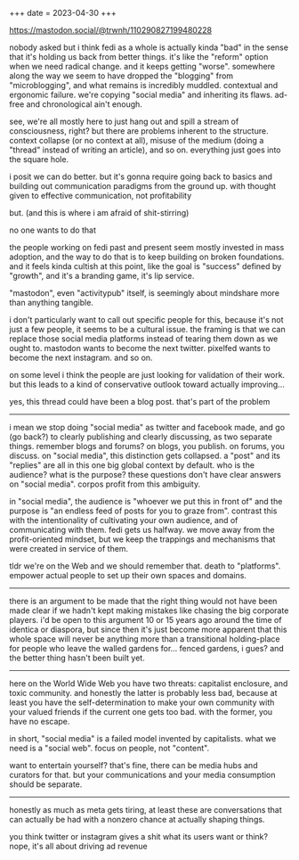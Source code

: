 +++
date = 2023-04-30
+++

https://mastodon.social/@trwnh/110290827199480228

nobody asked but i think fedi as a whole is actually kinda "bad" in the sense that it's holding us back from better things. it's like the "reform" option when we need radical change. and it keeps getting "worse". somewhere along the way we seem to have dropped the "blogging" from "microblogging", and what remains is incredibly muddled. contextual and ergonomic failure. we're copying "social media" and inheriting its flaws. ad-free and chronological ain't enough.

see, we're all mostly here to just hang out and spill a stream of consciousness, right? but there are problems inherent to the structure. context collapse (or no context at all), misuse of the medium (doing a "thread" instead of writing an article), and so on. everything just goes into the square hole.

i posit we can do better. but it's gonna require going back to basics and building out communication paradigms from the ground up. with thought given to effective communication, not profitability

but. (and this is where i am afraid of shit-stirring)

no one wants to do that

the people working on fedi past and present seem mostly invested in mass adoption, and the way to do that is to keep building on broken foundations. and it feels kinda cultish at this point, like the goal is "success" defined by "growth", and it's a branding game, it's lip service.

"mastodon", even "activitypub" itself, is seemingly about mindshare more than anything tangible.

i don't particularly want to call out specific people for this, because it's not just a few people, it seems to be a cultural issue. the framing is that we can replace those social media platforms instead of tearing them down as we ought to. mastodon wants to become the next twitter. pixelfed wants to become the next instagram. and so on.

on some level i think the people are just looking for validation of their work. but this leads to a kind of conservative outlook toward actually improving...

yes, this thread could have been a blog post. that's part of the problem

---

i mean we stop doing "social media" as twitter and facebook made, and go (go back?) to clearly publishing and clearly discussing, as two separate things. remember blogs and forums? on blogs, you publish. on forums, you discuss. on "social media", this distinction gets collapsed. a "post" and its "replies" are all in this one big global context by default. who is the audience? what is the purpose? these questions don't have clear answers on "social media". corpos profit from this ambiguity.

in "social media", the audience is "whoever we put this in front of" and the purpose is "an endless feed of posts for you to graze from". contrast this with the intentionality of cultivating your own audience, and of communicating with them. fedi gets us halfway. we move away from the profit-oriented mindset, but we keep the trappings and mechanisms that were created in service of them.

tldr we're on the Web and we should remember that. death to "platforms". empower actual people to set up their own spaces and domains.

---

there is an argument to be made that the right thing would not have been made clear if we hadn't kept making mistakes like chasing the big corporate players. i'd be open to this argument 10 or 15 years ago around the time of identica or diaspora, but since then it's just become more apparent that this whole space will never be anything more than a transitional holding-place for people who leave the walled gardens for... fenced gardens, i gues? and the better thing hasn't been built yet.

---

here on the World Wide Web you have two threats: capitalist enclosure, and toxic community. and honestly the latter is probably less bad, because at least you have the self-determination to make your own community with your valued friends if the current one gets too bad. with the former, you have no escape.

in short, "social media" is a failed model invented by capitalists. what we need is a "social web". focus on people, not "content".

want to entertain yourself? that's fine, there can be media hubs and curators for that. but your communications and your media consumption should be separate.

---

honestly as much as meta gets tiring, at least these are conversations that can actually be had with a nonzero chance at actually shaping things.

you think twitter or instagram gives a shit what its users want or think? nope, it's all about driving ad revenue